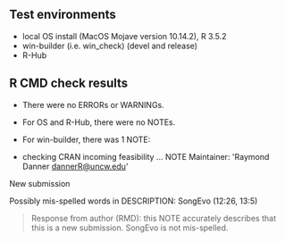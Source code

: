 ## Test environments
* local OS install (MacOS Mojave version 10.14.2), R 3.5.2
* win-builder (i.e. win_check) (devel and release)
* R-Hub

## R CMD check results
* There were no ERRORs or WARNINGs.
* For OS and R-Hub, there were no NOTEs. 
* For win-builder, there was 1 NOTE:

* checking CRAN incoming feasibility ... NOTE
Maintainer: 'Raymond Danner <dannerR@uncw.edu>'

New submission

Possibly mis-spelled words in DESCRIPTION:
  SongEvo (12:26, 13:5)

>Response from author (RMD): this NOTE accurately describes that this is a new submission.  SongEvo is not mis-spelled.
